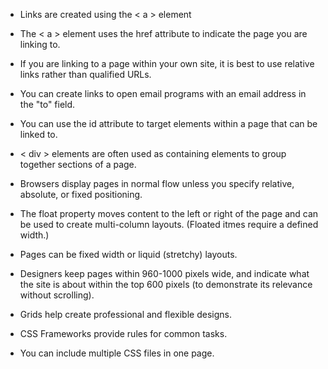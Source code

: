 * Links are created using the < a > element
* The < a > element uses the href attribute to indicate the page you are linking to.
* If you are linking to a page within your own site, it is best to use relative links rather than qualified URLs.
* You can create links to open email programs with an email address in the "to" field.
* You can use the id attribute to target elements within a page that can be linked to. 

* < div > elements are often used as containing elements to group together sections of a page.
* Browsers display pages in normal flow unless you specify relative, absolute, or fixed positioning. 
* The float property moves content to the left or right of the page and can be used to create multi-column layouts. (Floated itmes require a defined width.) 
* Pages can be fixed width or liquid (stretchy) layouts.
* Designers keep pages within 960-1000 pixels wide, and indicate what the site is about within the top 600 pixels (to demonstrate its relevance without scrolling). 
* Grids help create professional and flexible designs.
* CSS Frameworks provide rules for common tasks.
* You can include multiple CSS files in one page. 
